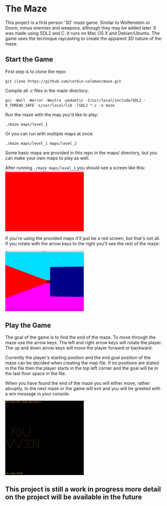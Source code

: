# The Maze
This project is a first person '3D' maze game. Similar to Wolfenstein or Doom, minus enemies and weapons, although they may be added later. It was made using SDL2 and C. It runs on Mac OS X and Debian/Ubuntu. The game uses the technique raycasting to create the apparent 3D nature of the maze.

## Start the Game
First step is to clone the repo:
```
git clone https://github.com/corbin-coleman/maze.git
```

Compile all .c files in the maze directory:
```
gcc -Wall -Werror -Wextra -pedantic -I/usr/local/include/SDL2 -D_THREAD_SAFE -L/usr/local/lib -lSDL2 *.c -o maze
```

Run the maze with the map you'd like to play:
```
./maze maps/level_1
```
Or you can run with multiple maps at once:
```
./maze maps/level_1 maps/level_2
```

Some basic maps are provided in this repo in the maps/ directory, but you can make your own maps to play as well.

After running `./maze maps/level_1` you should see a screen like this:
<img src="imgs/initial_load.png" width=50% height=50% alt="Screenshot of Red Game Screen" align="middle">

If you're using the provided maps it'll just be a red screen, but that's not all. If you rotate with the arrow keys to the right you'll see the rest of the maze:

<img src="imgs/move_first.png" width=50% height=50% alt="Screenshot of Game Screen w/ Columns"/>

## Play the Game
The goal of the game is to find the end of the maze. To move through the maze use the arrow keys. The left and right arrow keys will rotate the player. The up and down arrow keys will move the player forward or backward.

Currently the player's starting position and the end goal position of the maze can be decided when creating the map file. If no positions are stated in the file then the player starts in the top left corner and the goal will be in the last floor space in the file.

When you have found the end of the maze you will either move, rather abruptly, to the next maze or the game will exit and you will be greeted with a win message in your console.

<img src="imgs/win_screen.png" alt="Win Screenshot" width=50% height=50%>

## This project is still a work in progress more detail on the project will be available in the future
